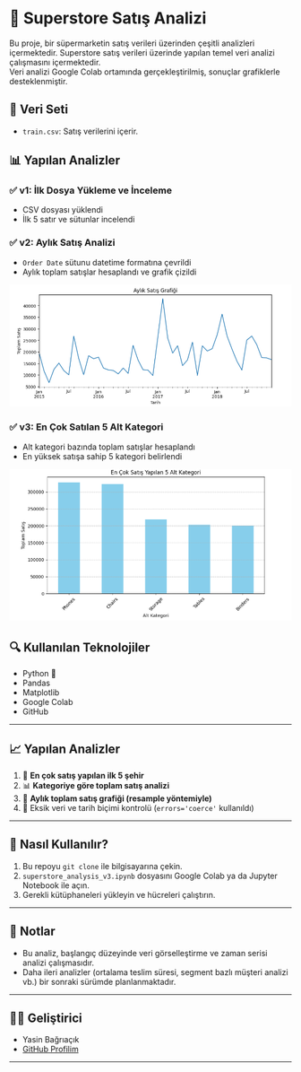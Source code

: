 # 🛒 Superstore Satış Analizi

Bu proje, bir süpermarketin satış verileri üzerinden çeşitli analizleri içermektedir.
Superstore satış verileri üzerinde yapılan temel veri analizi çalışmasını içermektedir.  
Veri analizi Google Colab ortamında gerçekleştirilmiş, sonuçlar grafiklerle desteklenmiştir.

## 📁 Veri Seti

- `train.csv`: Satış verilerini içerir.

## 📊 Yapılan Analizler

### ✅ v1: İlk Dosya Yükleme ve İnceleme
- CSV dosyası yüklendi
- İlk 5 satır ve sütunlar incelendi

### ✅ v2: Aylık Satış Analizi
- `Order Date` sütunu datetime formatına çevrildi
- Aylık toplam satışlar hesaplandı ve grafik çizildi

![sales_chart](superstore_v2_aylik_satis_grafigi.png)

### ✅ v3: En Çok Satılan 5 Alt Kategori

- Alt kategori bazında toplam satışlar hesaplandı
- En yüksek satışa sahip 5 kategori belirlendi

![Top5_SubCategories](superstore_v3_chart.png)

## 🔍 Kullanılan Teknolojiler

- Python 🐍
- Pandas
- Matplotlib
- Google Colab
- GitHub

---

## 📈 Yapılan Analizler

1. 📍 **En çok satış yapılan ilk 5 şehir**
2. 📊 **Kategoriye göre toplam satış analizi**
3. 📆 **Aylık toplam satış grafiği (resample yöntemiyle)**
4. 🔎 Eksik veri ve tarih biçimi kontrolü (`errors='coerce'` kullanıldı)

---

## 🚀 Nasıl Kullanılır?

1. Bu repoyu `git clone` ile bilgisayarına çekin.
2. `superstore_analysis_v3.ipynb` dosyasını Google Colab ya da Jupyter Notebook ile açın.
3. Gerekli kütüphaneleri yükleyin ve hücreleri çalıştırın.

---

## 📌 Notlar

- Bu analiz, başlangıç düzeyinde veri görselleştirme ve zaman serisi analizi çalışmasıdır.
- Daha ileri analizler (ortalama teslim süresi, segment bazlı müşteri analizi vb.) bir sonraki sürümde planlanmaktadır.

---

## 👨‍💻 Geliştirici

- Yasin Bağrıaçık  
- [GitHub Profilim](https://github.com/yassinbagriacik)

---

